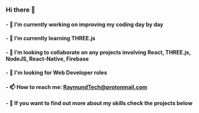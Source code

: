 ### Hi there 👋

#### - 🔭 I’m currently working on improving my coding day by day
#### - 🌱 I’m currently learning THREE.js
#### - 👯 I’m looking to collaborate on any projects involving React, THREE.js, NodeJS, React-Native, Firebase
#### - 🤔 I'm looking for Web Developer roles
#### - 📫 How to reach me: RaymundTech@protonmail.com
#### - 💬 If you want to find out more about my skills check the projects below 

<!--
**blameaimer/blameaimer** is a ✨ _special_ ✨ repository because its `README.md` (this file) appears on your GitHub profile.

Here are some ideas to get you started:

- 
- 🌱 I’m currently learning ...
- 👯 I’m looking to collaborate on ...
- 🤔 I’m looking for help with ...
- 💬 Ask me about ...
- 📫 How to reach me: ...
- 😄 Pronouns: ...
- ⚡ Fun fact: ...
-->
